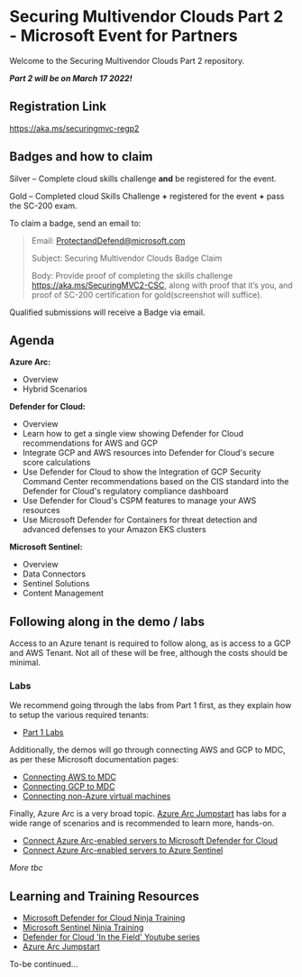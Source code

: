 
# Securing Multivendor Clouds Part 2 - Microsoft Event for Partners

Welcome to the Securing Multivendor Clouds Part 2 repository.

***Part 2 will be on March 17 2022!***

## Registration Link
https://aka.ms/securingmvc-regp2

## Badges and how to claim
Silver – Complete cloud skills challenge **and** be registered for the event.

Gold – Completed cloud Skills Challenge **+** registered for the event **+** pass the SC-200 exam.

To claim a badge, send an email to:

 > Email: ProtectandDefend@microsoft.com
 > 
 > Subject: Securing Multivendor Clouds Badge Claim
 > 
 > Body: Provide proof of completing the skills challenge https://aka.ms/SecuringMVC2-CSC, along with proof that it’s you, and proof of SC-200 certification for gold(screenshot will suffice).

Qualified submissions will receive a Badge via email.

## Agenda

**Azure Arc:**
 - Overview
 - Hybrid Scenarios

**Defender for Cloud:**
 - Overview
 - Learn how to get a single view showing Defender for Cloud recommendations for AWS and GCP
 - Integrate GCP and AWS resources into Defender for Cloud's secure score calculations
 - Use Defender for Cloud to show the Integration of GCP Security Command Center recommendations based on the CIS standard into the Defender for Cloud's regulatory compliance dashboard
 - Use Defender for Cloud's CSPM features to manage your AWS resources
 - Use Microsoft Defender for Containers for threat detection and advanced defenses to your Amazon EKS clusters

**Microsoft Sentinel:**
 - Overview
 - Data Connectors
 - Sentinel Solutions
 - Content Management

## Following along in the demo / labs
Access to an Azure tenant is required to follow along, as is access to a GCP and AWS Tenant. Not all of these will be free, although the costs should be minimal. 

### Labs
We recommend going through the labs from Part 1 first, as they explain how to setup the various required tenants:
- [Part 1 Labs](http://aka.ms/securingmvc-repo)

Additionally, the demos will go through connecting AWS and GCP to MDC, as per these Microsoft documentation pages:
- [Connecting AWS to MDC](https://docs.microsoft.com/en-us/azure/defender-for-cloud/quickstart-onboard-aws)
- [Connecting GCP to MDC](https://docs.microsoft.com/en-us/azure/defender-for-cloud/quickstart-onboard-gcp)
- [Connecting non-Azure virtual machines](https://docs.microsoft.com/en-us/azure/defender-for-cloud/quickstart-onboard-machines?pivots=azure-arc)

Finally, Azure Arc is a very broad topic. [Azure Arc Jumpstart](https://azurearcjumpstart.io/azure_arc_jumpstart/) has labs for a wide range of scenarios and is recommended to learn more, hands-on.
- [Connect Azure Arc-enabled servers to Microsoft Defender for Cloud](https://azurearcjumpstart.io/azure_arc_jumpstart/azure_arc_servers/day2/arc_defender/#azure-arc-and-microsoft-defender-for-cloud-integration)
- [Connect Azure Arc-enabled servers to Azure Sentinel](https://azurearcjumpstart.io/azure_arc_jumpstart/azure_arc_servers/day2/arc_azuresentinel/#connect-azure-arc-enabled-servers-to-azure-sentinel)

*More tbc*

## Learning and Training Resources
 - [Microsoft Defender for Cloud Ninja Training](http://aka.ms/ascninja)
 - [Microsoft Sentinel Ninja Training](https://techcommunity.microsoft.com/t5/microsoft-sentinel-blog/become-a-microsoft-sentinel-ninja-the-complete-level-400/ba-p/1246310)
 - [Defender for Cloud 'In the Field' Youtube series](https://www.youtube.com/hashtag/mdfcinthefield)
 - [Azure Arc Jumpstart](https://azurearcjumpstart.io/overview/)

To-be continued...
